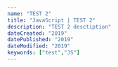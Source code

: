 ```yaml
---
name: "TEST 2"
title: "JavaScript | TEST 2"
description: "TEST 2 desctiption"
dateCreated: "2019"
datePublished: "2019"
dateModified: "2019"
keywords: ["test","JS"]
---
```

